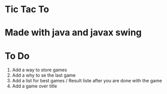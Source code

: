 # Tic Tac To 

# Made with java and javax swing

# To Do

1. Add a way to store games
2. Add a why to se the last game
3. Add a list for best games / Result liste after you are done with the game
4. Add a game over title


